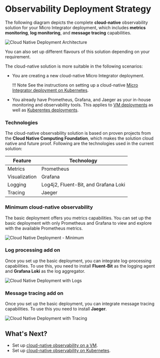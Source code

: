 # Observability Deployment Strategy

The following diagram depicts the complete **cloud-native** observability solution for your Micro Integrator deployment, which includes **metrics monitoring**, **log monitoring**, and **message tracing** capabilities.

![Cloud Native Deployment Architecture]({{base_path}}/assets/img/integrate/monitoring-dashboard/cloud-native-deployment-architecture.png)

You can also set up different flavours of this solution depending on your requirement.

The cloud-native solution is more suitable in the following scenarios:

- You are creating a new cloud-native Micro Integrator deployment. 

	!!! Note
		See the instructions on setting up a cloud-native [Micro Integrator deployment on Kubernetes]({{base_path}}/install-and-setup/setup/mi-setup/deployment/kubernetes_deployment_patterns).

- You already have Prometheus, Grafana, and Jaeger as your in-house monitoring and observability tools. This applies to [VM deployments]({{base_path}}/install-and-setup/setup/mi-setup/deployment/deploying_wso2_ei) as well as [Kuberentes deployments]({{base_path}}/install-and-setup/setup/mi-setup/deployment/kubernetes_deployment_patterns).

### Technologies

The cloud-native observability solution is based on proven projects from the **Cloud Native Computing Foundation**, which makes the solution cloud native and future proof. Following are the technologies used in the current solution:

| **Feature**   | **Technology**              |
|---------------|-----------------------------|
| Metrics       | Prometheus                  |
| Visualization | Grafana                     |
| Logging       | Log4j2, Fluent-Bit, and Grafana Loki |
| Tracing       | Jaeger                      |


### Minimum cloud-native observability

The basic deployment offers you metrics capabilities. You can set up the basic deployment with only Prometheus and Grafana to view and explore with the available Prometheus metrics.

![Cloud Native Deployment - Minimum]({{base_path}}/assets/img/integrate/monitoring-dashboard/cloud-native-observability-metrics.png)

### Log processing add on
 
Once you set up the basic deployment, you can integrate log-processing capabilities. To use this, you need to install **Fluent-Bit** as the logging agent and **Grafana Loki** as the log aggregator.

![Cloud Native Deployment with Logs]({{base_path}}/assets/img/integrate/monitoring-dashboard/cloud-native-observability-logs.png)

### Message tracing add on

Once you set up the basic deployment, you can integrate message tracing capabilities. To use this you need to install **Jaeger**.  

![Cloud Native Deployment with Tracing]({{base_path}}/assets/img/integrate/monitoring-dashboard/cloud-native-observability-tracing.png)



## What's Next?

-	Set up <a href="{{base_path}}/observe/micro-integrator/setting-up-cloud-native-observability-on-a-vm">cloud-native observability on a VM</a>.
-	Set up <a href="{{base_path}}/observe/micro-integrator/setting-up-cloud-native-observability-in-kubernetes/">cloud-native observability on Kubernetes</a>.
